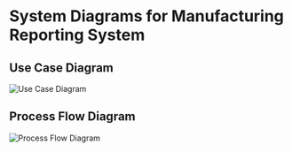 
# System Diagrams for Manufacturing Reporting System

## Use Case Diagram

![Use Case Diagram](use_case_diagram.png)

## Process Flow Diagram

![Process Flow Diagram](process_diagram.png)

